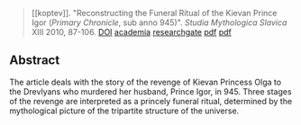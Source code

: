 > [[koptev]]. "Reconstructing the Funeral Ritual of the Kievan Prince Igor (*Primary Chronicle*, sub anno 945)". *Studia Mythologica Slavica* XIII 2010, 87-106. [DOI](https://doi.org/10.3986/sms.v13i0.1642) [academia](https://www.academia.edu/1072484/Reconstructing-the-Funeral-Ritual-of-the-Kievan-Prince-Igor-Primary-Chronicle-sub-anno-945-in-Studia-Mythologica-Slavica-13-2010-p-183-212?auto=download) [researchgate](https://www.researchgate.net/publication/333723380-Reconstructing-the-Funeral-Ritual-of-the-Kievan-Prince-Igor-Primary-Chronicle-sub-anno-945Rekonstrukcija-pogrebnih-obredov-ob-smrti-kijevskega-princa-Igorja-Nestorjeva-kronika-sub-anno-945) [pdf](https://www.dlib.si/details/URN:NBN:SI:DOC-OPEYSTR5?&language=eng) [pdf](a/a-koptev2010.pdf)

## Abstract
The article deals with the story of the revenge of Kievan Princess Olga to the Drevlyans who murdered her husband, Prince Igor, in 945. Three stages of the revenge are interpreted as a princely funeral ritual, determined by the mythological picture of the tripartite structure of the universe.